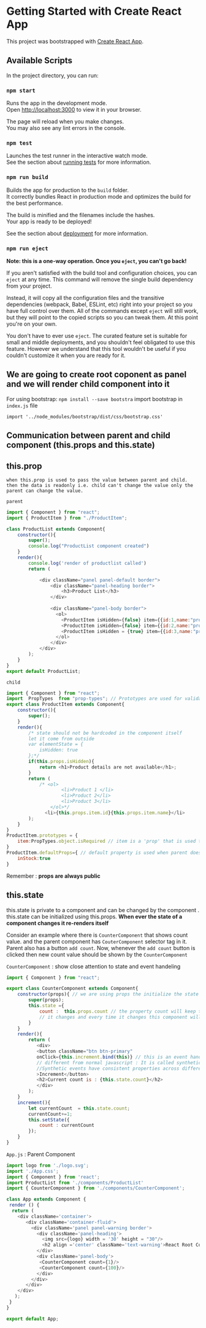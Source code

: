 # Getting Started with Create React App

This project was bootstrapped with [Create React App](https://github.com/facebook/create-react-app).

## Available Scripts

In the project directory, you can run:

### `npm start`

Runs the app in the development mode.\
Open [http://localhost:3000](http://localhost:3000) to view it in your browser.

The page will reload when you make changes.\
You may also see any lint errors in the console.

### `npm test`

Launches the test runner in the interactive watch mode.\
See the section about [running tests](https://facebook.github.io/create-react-app/docs/running-tests) for more information.

### `npm run build`

Builds the app for production to the `build` folder.\
It correctly bundles React in production mode and optimizes the build for the best performance.

The build is minified and the filenames include the hashes.\
Your app is ready to be deployed!

See the section about [deployment](https://facebook.github.io/create-react-app/docs/deployment) for more information.

### `npm run eject`

**Note: this is a one-way operation. Once you `eject`, you can't go back!**

If you aren't satisfied with the build tool and configuration choices, you can `eject` at any time. This command will remove the single build dependency from your project.

Instead, it will copy all the configuration files and the transitive dependencies (webpack, Babel, ESLint, etc) right into your project so you have full control over them. All of the commands except `eject` will still work, but they will point to the copied scripts so you can tweak them. At this point you're on your own.

You don't have to ever use `eject`. The curated feature set is suitable for small and middle deployments, and you shouldn't feel obligated to use this feature. However we understand that this tool wouldn't be useful if you couldn't customize it when you are ready for it.



## We are going to create root coponent as panel and we will render child component into it


For using bootstrap:
``npm install --save bootstra``
import bootstrap in ``index.js`` file

``import '../node_modules/bootstrap/dist/css/bootstrap.css'``

Communication between parent and child component (this.props and this.state)
-

this.prop 
--
    when this.prop is used to pass the value between parent and child. then the data is readonly i.e. child can't change the value only the parent can change the value.

``parent``

```js
import { Component } from "react";
import { ProductItem } from "./ProductItem";

class ProductList extends Component{
    constructor(){
        super();
        console.log("ProductList component created")
    }
    render(){
        console.log('render of productlist called')
        return (

            <div className="panel panel-default border">
                <div className="panel-heading border">
                    <h3>Product List</h3>
                </div>
                
                <div className="panel-body border">
                  <ol>
                    <ProductItem isHidden={false} item={{id:1,name:"product one"}}></ProductItem>
                    <ProductItem isHidden={false} item={{id:2,name:"product two"}}></ProductItem>
                    <ProductItem isHidden = {true} item={{id:3,name:"product three"}}></ProductItem>
                  </ol>
                </div>
            </div>
        );
    }
}
export default ProductList;
```

``child``

```js
import { Component } from "react";
import  PropTypes  from "prop-types"; // Prototypes are used for validation
export class ProductItem extends Component{
    constructor(){
        super();
    }
    render(){
        /* state should not be hardcoded in the component itself 
        let it come from outside
        var elementState = {
            isHidden: true
        };*/
        if(this.props.isHidden){
            return <h1>Product details are not available</h1>;
        }
        return (
            /* <ol>
                    <li>Product 1 </li>
                    <li>Product 2</li>
                    <li>Product 3</li>
                </ol>*/          
              <li>{this.props.item.id}{this.props.item.name}</li> 
        );
    }
}
ProductItem.prototypes = {
    item:PropTypes.object.isRequired // item is a 'prop' that is used to store data coming from the parent component to the child component.
}
ProductItem.defaultProps={ // default property is used when parent does not give any value then the default value can be used.
    inStock:true
}
```

Remember : **props are always public**


this.state
--

this.state is private to a  component and can be changed by the component .
this.state can be initialized using this.props.
**When ever the state of a component changes it re-renders itself**

Consider an example where there is ``CounterComponent`` that shows count value.
and the parent component  has ``CouterComponent`` selector tag in it.
Parent also has a button ``add count``. Now, whenever the ``add count`` button is clicked then new count value should be shown by the ``CounterComponent`` 

``CounterComponent`` : show close attention to state and event handeling 
```js
import { Component } from "react";

export class CounterComponent extends Component{
    constructor(props){ // we are using props the initialize the state of this component
        super(props);
        this.state ={
            count :  this.props.count // the property count will keep track of count value as an when
            // it changes and every time it changes this component will be reredered in the dom.
        }
    }
    render(){
        return (
           <div>
           <button className="btn btn-primary"
           onClick={this.increment.bind(this)} // this is an event handling method signature in react which is bit
           // different from normal javascript : It is called synthetic event binding
           //Synthetic events have consistent properties across different browsers.
           >Increment</button>
           <h2>Current count is : {this.state.count}</h2>
           </div>
        );
    }
    increment(){
        let currentCount  = this.state.count;
        currentCount+=1;
        this.setState({
            count : currentCount
        });
    }
}
```

``App.js`` : Parent Component
```js
import logo from './logo.svg';
import './App.css';
import { Component } from 'react';
import ProductList from './components/ProductList'
import { CounterComponent } from './components/CounterComponent';

class App extends Component {
 render () {
  return (
    <div className='container'>
       <div className='container-fluid'>
         <div className='panel panel-warning border'>
           <div className='panel-heading'>
             <img src={logo} width = '30' height = "30"/>
             <h2 align ='center' className='text-warning'>React Root Component</h2>
           </div>
           <div className='panel-body'>
            <CounterComponent count={1}/>
            <CounterComponent count={100}/>
           </div>
         </div>
       </div>
    </div>
   );
 }
}

export default App;
```
